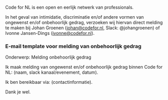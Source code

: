 Code for NL is een open en eerlijk netwerk van professionals.

In het geval van intimidatie, discriminatie en/of andere vormen van ongewenst en/of onbehoorlijk gedrag, verzoeken wij hiervan direct melding te maken bij Johan Groenen (johan@codefor.nl, Slack: @johangroenen) of Ivonne Jansen-Dings (ivonne@codefor.nl).

### E-mail template voor melding van onbehoorlijk gedrag

Onderwerp: Melding onbehoorlijk gedrag

Ik maak melding van ongewenst en/of onbehoorlijk gedrag binnen Code for NL: (naam, slack kanaal/evenement, datum).

Ik ben bereikbaar via: (contactinformatie).

Dank je wel.
